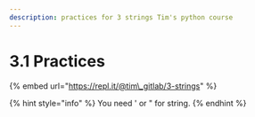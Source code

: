 ```yaml
---
description: practices for 3 strings Tim's python course
---
```


# 3.1 Practices

{% embed url="https://repl.it/@tim\_gitlab/3-strings" %}



{% hint style="info" %}
You need ' or " for string.
{% endhint %}



